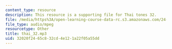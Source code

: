 ```yaml
---
content_type: resource
description: This resource is a supporting file for Thai tones 32.
file: /media/https%3A/open-learning-course-data-rc.s3.amazonaws.com/24-901-language-and-its-structure-i-phonology-fall-2010/32020f2465c832cd4e121a22f05a55dd_thai_32.mp3
file_type: audio/mpeg
resourcetype: Other
title: thai_32.mp3
uid: 32020f24-65c8-32cd-4e12-1a22f05a55dd
---
```

